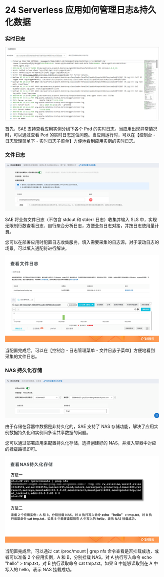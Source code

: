 # 24 Serverless 应用如何管理日志&持久化数据

### 实时日志

![图片1.png](assets/2020-10-26-040934.png)

首先，SAE 支持查看应用实例分组下各个 Pod 的实时日志。当应用出现异常情况时，可以通过查看 Pod 的实时日志定位问题。当应用运行时，可以在【控制台 - 日志管理菜单下 - 实时日志子菜单】方便地看到应用实例的实时日志。

### 文件日志

![图片2.png](assets/2020-10-26-040936.png)

SAE 将业务文件日志（不包含 stdout 和 stderr 日志）收集并输入 SLS 中，实现无限制行数查看日志、自行聚合分析日志，方便业务日志对接，并按日志使用量计费。

您可以在部署应用时配置日志收集服务，填入需要采集的日志源，对于滚动日志的场景，可以填入通配符进行解决。

![图片3.PNG](assets/2020-10-26-040939.png)

当配置完成后，可以在【控制台 - 日志管理菜单 - 文件日志子菜单】方便地看到采集的文件日志。

### NAS 持久化存储

![图片4.png](assets/2020-10-26-040940.png)

由于存储在容器中数据是非持久化的，SAE 支持了 NAS 存储功能，解决了应用实例数据持久化和实例间多读共享数据的问题。

您可以通过部署应用来配置持久化存储，选择创建好的 NAS，并填入容器中对应的挂载路径即可。

![幻灯片9.PNG](assets/2020-10-26-040942.png)

当配置完成后，可以通过 cat /proc/mount | grep nfs 命令查看是否挂载成功，或者可以准备 2 个应用实例，A 和 B，分别挂载 NAS。对 A 执行写入命令 echo "hello" > tmp.txt，对 B 执行读取命令 cat tmp.txt。如果 B 中能够读取到在 A 中写入的 hello，表示 NAS 挂载成功。
